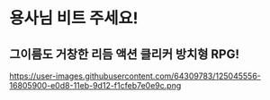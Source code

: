 # 용사님 비트 주세요!
## 그이름도 거창한 리듬 액션 클리커 방치형 RPG!
https://user-images.githubusercontent.com/64309783/125045556-16805900-e0d8-11eb-9d12-f1cfeb7e0e9c.png
